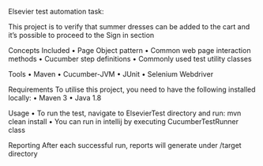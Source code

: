 Elsevier test automation task:

This project is to verify that summer dresses can be added to the cart and it’s possible to proceed to the Sign in section

Concepts Included
•	Page Object pattern
•	Common web page interaction methods
•	Cucumber step definitions
•	Commonly used test utility classes

Tools
•	Maven
•	Cucumber-JVM
•	JUnit
•	Selenium Webdriver

Requirements
To utilise this project, you need to have the following installed locally:
•	Maven 3
•	Java 1.8

Usage
•	To run the test, navigate to ElsevierTest directory and run:
    mvn clean install
•	You can run in intellij by executing CucumberTestRunner class

Reporting
After each successful run, reports will generate under /target directory 
